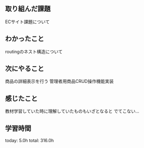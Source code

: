 ## 取り組んだ課題
ECサイト課題について
## わかったこと
  routingのネスト構造について
## 次にやること
 商品の詳細表示を行う
 管理者用商品CRUD操作機能実装
## 感じたこと
 教材学習していた時に理解していたものもいざとなると
 でてこない...
## 学習時間
today: 5.0h
total: 316.0h